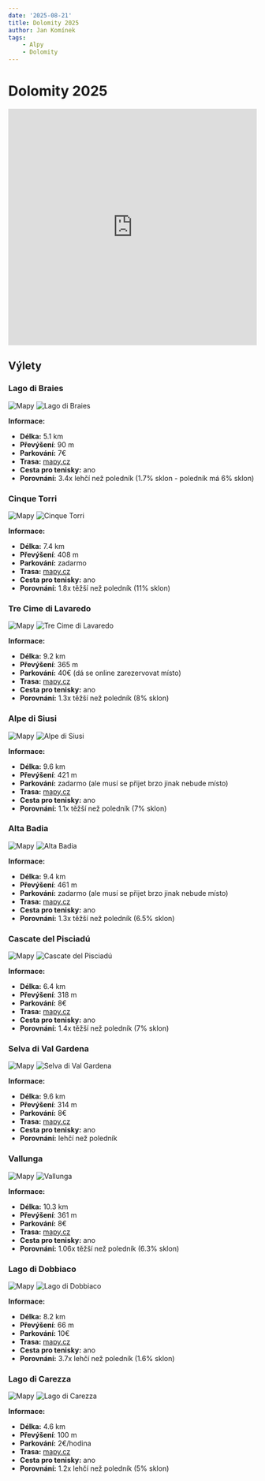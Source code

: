 ```yaml
---
date: '2025-08-21'
title: Dolomity 2025
author: Jan Komínek
tags:
    - Alpy
    - Dolomity
---
```


# Dolomity 2025

<iframe style="border:none" src="https://mapy.com/s/kodusudaha" width="100%" height="480px" frameborder="0"></iframe>

## Výlety

### Lago di Braies

<div class="flex flex-col lg:flex-row">
    <img src="/images/posts/_dolomity/braies/map.png" alt="Mapy" class="w-full lg:w-1/2" />
    <img src="/images/posts/_dolomity/braies/lago.webp" alt="Lago di Braies" class="w-full lg:w-1/2" />
</div>

**Informace:**

- **Délka:** 5.1 km
- **Převýšení**: 90 m
- **Parkování:** 7€
- **Trasa:** [mapy.cz](https://mapy.com/s/netadutape)
- **Cesta pro tenisky:** ano
- **Porovnání:** 3.4x lehčí než poledník (1.7% sklon - poledník má 6% sklon)

### Cinque Torri

<div class="flex flex-col lg:flex-row">
    <img src="/images/posts/_dolomity/cinque/map.png" alt="Mapy" class="w-full lg:w-1/2" />
    <img src="/images/posts/_dolomity/cinque/cinque.jpg" alt="Cinque Torri" class="w-full lg:w-1/2" />
</div>

**Informace:**

- **Délka:** 7.4 km
- **Převýšení**: 408 m
- **Parkování:** zadarmo
- **Trasa:** [mapy.cz](https://mapy.com/s/jumupodola)
- **Cesta pro tenisky:** ano
- **Porovnání:** 1.8x těžší než poledník (11% sklon)

### Tre Cime di Lavaredo

<div class="flex flex-col lg:flex-row">
    <img src="/images/posts/_dolomity/cime/map.png" alt="Mapy" class="w-full lg:w-1/2" />
    <img src="/images/posts/_dolomity/cime/lavaredo.jpg" alt="Tre Cime di Lavaredo" class="w-full lg:w-1/2" />
</div>

**Informace:**

- **Délka:** 9.2 km
- **Převýšení**: 365 m
- **Parkování:** 40€ (dá se online zarezervovat místo)
- **Trasa:** [mapy.cz](https://mapy.com/s/gujalufovo)
- **Cesta pro tenisky:** ano
- **Porovnání:** 1.3x těžší než poledník (8% sklon)

### Alpe di Siusi

<div class="flex flex-col lg:flex-row">
    <img src="/images/posts/_dolomity/siusi/map.png" alt="Mapy" class="w-full lg:w-1/2" />
    <img src="/images/posts/_dolomity/siusi/alpe.webp" alt="Alpe di Siusi" class="w-full lg:w-1/2" />
</div>

**Informace:**

- **Délka:** 9.6 km
- **Převýšení**: 421 m
- **Parkování:** zadarmo (ale musí se přijet brzo jinak nebude místo)
- **Trasa:** [mapy.cz](https://mapy.com/s/pogahutafe)
- **Cesta pro tenisky:** ano
- **Porovnání:** 1.1x těžší než poledník (7% sklon)

### Alta Badia

<div class="flex flex-col lg:flex-row">
    <img src="/images/posts/_dolomity/badia/map.png" alt="Mapy" class="w-full lg:w-1/2" />
    <img src="/images/posts/_dolomity/badia/alta.jpg" alt="Alta Badia" class="w-full lg:w-1/2" />
</div>

**Informace:**

- **Délka:** 9.4 km
- **Převýšení**: 461 m
- **Parkování:** zadarmo (ale musí se přijet brzo jinak nebude místo)
- **Trasa:** [mapy.cz](https://mapy.com/s/hasahafoha)
- **Cesta pro tenisky:** ano
- **Porovnání:** 1.3x těžší než poledník (6.5% sklon)

### Cascate del Pisciadú

<div class="flex flex-col lg:flex-row">
    <img src="/images/posts/_dolomity/pisciadu/map.png" alt="Mapy" class="w-full lg:w-1/2" />
    <img src="/images/posts/_dolomity/pisciadu/cascante.jpg" alt="Cascate del Pisciadú" class="w-full lg:w-1/2" />
</div>

**Informace:**

- **Délka:** 6.4 km
- **Převýšení**: 318 m
- **Parkování:** 8€
- **Trasa:** [mapy.cz](https://mapy.com/s/relenojode)
- **Cesta pro tenisky:** ano
- **Porovnání:** 1.4x těžší než poledník (7% sklon)

### Selva di Val Gardena

<div class="flex flex-col lg:flex-row">
    <img src="/images/posts/_dolomity/selva/map.png" alt="Mapy" class="w-full lg:w-1/2" />
    <img src="/images/posts/_dolomity/selva/val.jpg" alt="Selva di Val Gardena" class="w-full lg:w-1/2" />
</div>

**Informace:**

- **Délka:** 9.6 km
- **Převýšení**: 314 m
- **Parkování:** 8€
- **Trasa:** [mapy.cz](https://mapy.com/s/malalahoju)
- **Cesta pro tenisky:** ano
- **Porovnání:** lehčí než poledník

### Vallunga

<div class="flex flex-col lg:flex-row">
    <img src="/images/posts/_dolomity/vallunga/map.png" alt="Mapy" class="w-full lg:w-1/2" />
    <img src="/images/posts/_dolomity/vallunga/vallunga.jpg" alt="Vallunga" class="w-full lg:w-1/2" />
</div>

**Informace:**

- **Délka:** 10.3 km
- **Převýšení**: 361 m
- **Parkování:** 8€
- **Trasa:** [mapy.cz](https://mapy.com/s/geladanoka)
- **Cesta pro tenisky:** ano
- **Porovnání:** 1.06x těžší než poledník (6.3% sklon)

### Lago di Dobbiaco

<div class="flex flex-col lg:flex-row">
    <img src="/images/posts/_dolomity/dobbiaco/map.png" alt="Mapy" class="w-full lg:w-1/2" />
    <img src="/images/posts/_dolomity/dobbiaco/lago.jpg" alt="Lago di Dobbiaco" class="w-full lg:w-1/2" />
</div>

**Informace:**

- **Délka:** 8.2 km
- **Převýšení**: 66 m
- **Parkování:** 10€
- **Trasa:** [mapy.cz](https://mapy.com/s/bumajumepa)
- **Cesta pro tenisky:** ano
- **Porovnání:** 3.7x lehčí než poledník (1.6% sklon)

### Lago di Carezza

<div class="flex flex-col lg:flex-row">
    <img src="/images/posts/_dolomity/carezza/map.png" alt="Mapy" class="w-full lg:w-1/2" />
    <img src="/images/posts/_dolomity/carezza/lago.webp" alt="Lago di Carezza" class="w-full lg:w-1/2" />
</div>

**Informace:**

- **Délka:** 4.6 km
- **Převýšení**: 100 m
- **Parkování:** 2€/hodina
- **Trasa:** [mapy.cz](https://mapy.com/s/katocamadu)
- **Cesta pro tenisky:** ano
- **Porovnání:** 1.2x lehčí než poledník (5% sklon)
